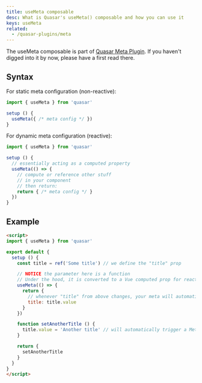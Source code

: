 ```yaml
---
title: useMeta composable
desc: What is Quasar's useMeta() composable and how you can use it
keys: useMeta
related:
  - /quasar-plugins/meta
---
```


The useMeta composable is part of [Quasar Meta Plugin](/quasar-plugins/meta). If you haven't digged into it by now, please have a first read there.

## Syntax

For static meta configuration (non-reactive):

```js
import { useMeta } from 'quasar'

setup () {
  useMeta({ /* meta config */ })
}
```

For dynamic meta configuration (reactive):

```js
import { useMeta } from 'quasar'

setup () {
  // essentially acting as a computed property
  useMeta(() => {
    // compute or reference other stuff
    // in your component
    // then return:
    return { /* meta config */ }
  })
}
```

## Example

```html
<script>
import { useMeta } from 'quasar'

export default {
  setup () {
    const title = ref('Some title') // we define the "title" prop

    // NOTICE the parameter here is a function
    // Under the hood, it is converted to a Vue computed prop for reactivity
    useMeta(() => {
      return {
        // whenever "title" from above changes, your meta will automatically update
        title: title.value
      }
    })

    function setAnotherTitle () {
      title.value = 'Another title' // will automatically trigger a Meta update due to the binding
    }

    return {
      setAnotherTitle
    }
  }
}
</script>
```
